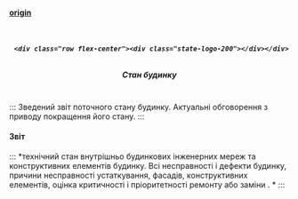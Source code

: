 #### [origin](https://osbb-44.vercel.app/#/state)

<h5 align="center">
  <br>

     <div class="row flex-center"><div class="state-logo-200"></div></div>

   <br>
   Cтан будинку
  <br>
  <br>
</h5>

:::
Зведений звіт поточного стану будинку. Актуальні обговорення з приводу покращення його стану.
:::

#### Звіт

:::
*технічний стан внутрішньо будинкових інженерних мереж та конструктивних елементів будинку. Всі несправності і дефекти будинку, причини несправності устаткування, фасадів, конструктивних елементів, оцінка критичності і пріоритетності ремонту або заміни . *
:::

<div
  type="disqus"
  isopen="true"
  title="Cтан будинку"
  description="Зведений звіт поточного стану будинку. Актуальні обговорення з приводу покращення його стану."
  canonical="/#/state"
  shortname="osbb-gr-44"

> </div>

